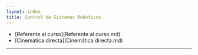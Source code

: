 ```yaml
---
layout: index
title: Control de Sistemas Robóticos
---
```


* [Referente al curso](Referente al curso.md)
* [Cinemática directa](Cinemática directa.md)

___________________________________________________________
